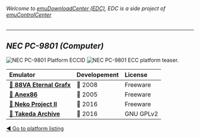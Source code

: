 ###### Welcome to [emuDownloadCenter (EDC)](https://github.com/PhoenixInteractiveNL/emuDownloadCenter/wiki/), EDC is a side project of [emuControlCenter](https://github.com/PhoenixInteractiveNL/emuControlCenter/wiki/)
***
## _NEC PC-9801 (Computer)_
![](https://raw.githubusercontent.com/wiki/PhoenixInteractiveNL/emuDownloadCenter/images_platform/ecc_pc9801_cell.png "NEC PC-9801 Platform ECCID")
![](https://raw.githubusercontent.com/wiki/PhoenixInteractiveNL/emuDownloadCenter/images_platform/ecc_pc9801_teaser.png "NEC PC-9801 ECC platform teaser.")

| Emulator | Developement | License |
|:---------|:-------------|:--------|
| [:file_folder: **88VA Eternal Grafx**](https://github.com/PhoenixInteractiveNL/emuDownloadCenter/wiki/Emulator-88va#menu) | :red_circle: 2008 | Freeware |
| [:file_folder: **Anex86**](https://github.com/PhoenixInteractiveNL/emuDownloadCenter/wiki/Emulator-anex86#menu) | :red_circle: 2005 | Freeware |
| [:file_folder: **Neko Project II**](https://github.com/PhoenixInteractiveNL/emuDownloadCenter/wiki/Emulator-nekoprojectii#menu) | :large_blue_circle: 2016 | Freeware |
| [:file_folder: **Takeda Archive**](https://github.com/PhoenixInteractiveNL/emuDownloadCenter/wiki/Emulator-takeda#menu) | :large_blue_circle: 2016 | GNU GPLv2 |

[:arrow_backward: Go to platform listing](https://github.com/PhoenixInteractiveNL/emuDownloadCenter/wiki/EDC-Platform-List)

